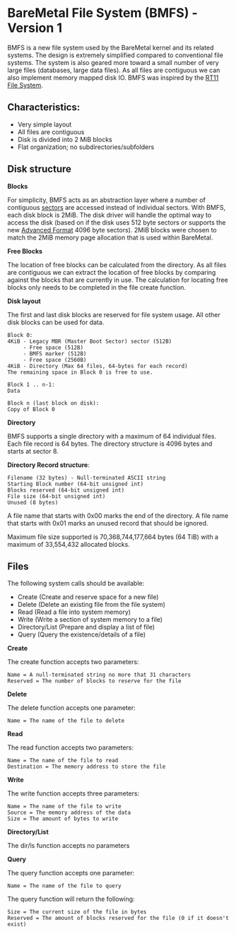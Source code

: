 # BareMetal File System (BMFS) - Version 1

BMFS is a new file system used by the BareMetal kernel and its related systems. The design is extremely simplified compared to conventional file systems. The system is also geared more toward a small number of very large files (databases, large data files). As all files are contiguous we can also implement memory mapped disk IO. BMFS was inspired by the [RT11 File System](http://en.wikipedia.org/wiki/RT11#File_system).

## Characteristics:

- Very simple layout
- All files are contiguous
- Disk is divided into 2 MiB blocks
- Flat organization; no subdirectories/subfolders

## Disk structure

**Blocks**

For simplicity, BMFS acts as an abstraction layer where a number of contiguous [sectors](http://en.wikipedia.org/wiki/Disk_sector) are accessed instead of individual sectors. With BMFS, each disk block is 2MiB. The disk driver will handle the optimal way to access the disk (based on if the disk uses 512 byte sectors or supports the new [Advanced Format](http://en.wikipedia.org/wiki/Advanced_Format) 4096 byte sectors). 2MiB blocks were chosen to match the 2MiB memory page allocation that is used within BareMetal.

**Free Blocks**

The location of free blocks can be calculated from the directory. As all files are contiguous we can extract the location of free blocks by comparing against the blocks that are currently in use. The calculation for locating free blocks only needs to be completed in the file create function.

**Disk layout**

The first and last disk blocks are reserved for file system usage. All other disk blocks can be used for data.

    Block 0:
    4KiB - Legacy MBR (Master Boot Sector) sector (512B)
    	 - Free space (512B)
    	 - BMFS marker (512B)
    	 - Free space (2560B)
    4KiB - Directory (Max 64 files, 64-bytes for each record)
    The remaining space in Block 0 is free to use.

    Block 1 .. n-1:
    Data

    Block n (last block on disk):
    Copy of Block 0

**Directory**

BMFS supports a single directory with a maximum of 64 individual files. Each file record is 64 bytes. The directory structure is 4096 bytes and starts at sector 8.

**Directory Record structure**:

    Filename (32 bytes) - Null-terminated ASCII string
    Starting Block number (64-bit unsigned int)
    Blocks reserved (64-bit unsigned int)
    File size (64-bit unsigned int)
    Unused (8 bytes)

A file name that starts with 0x00 marks the end of the directory. A file name that starts with 0x01 marks an unused record that should be ignored.

Maximum file size supported is 70,368,744,177,664 bytes (64 TiB) with a maximum of 33,554,432 allocated blocks.

## Files

The following system calls should be available:

- Create (Create and reserve space for a new file)
- Delete (Delete an existing file from the file system)
- Read (Read a file into system memory)
- Write (Write a section of system memory to a file)
- Directory/List (Prepare and display a list of file)
- Query (Query the existence/details of a file)

**Create**

The create function accepts two parameters:

    Name = A null-terminated string no more that 31 characters
    Reserved = The number of blocks to reserve for the file

**Delete**

The delete function accepts one parameter:

    Name = The name of the file to delete

**Read**

The read function accepts two parameters:

    Name = The name of the file to read
    Destination = The memory address to store the file

**Write**

The write function accepts three parameters:

    Name = The name of the file to write
    Source = The memory address of the data
    Size = The amount of bytes to write

**Directory/List**

The dir/ls function accepts no parameters

**Query**

The query function accepts one parameter:

    Name = The name of the file to query

The query function will return the following:

    Size = The current size of the file in bytes
    Reserved = The amount of blocks reserved for the file (0 if it doesn't exist)

